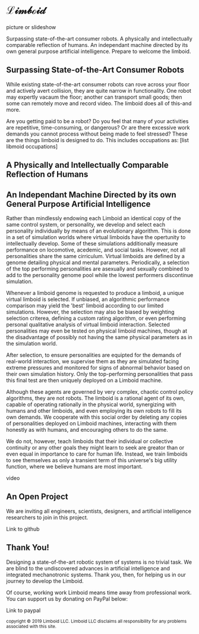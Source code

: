 # &Lscr;&iscr;&mscr;&bscr;&oscr;&iscr;&dscr;

picture or slideshow

Surpassing state-of-the-art consumer robots. A physically and intellectually comparable reflection of humans. An independant machine directed by its own general purpose artificial intelligence. Prepare to welcome the limboid.

## Surpassing State-of-the-Art Consumer Robots

While existing state-of-the-art consumer robots can rove across your floor and actively avert collision, they are quite narrow in functionality. One robot may expertly vacaum the floor; another can transport small goods; then some can remotely move and record video. The limboid does all of this-and more.

Are you getting paid to be a robot? Do you feel that many of your activities are repetitive, time-consuming, or dangerous? Or are there excessive work demands you cannot process without being made to feel stressed? These are the things limboid is designed to do. This includes occupations as: [list libmoid occupations]

## A Physically and Intellectually Comparable Reflection of Humans



## An Independant Machine Directed by its own General Purpose Artificial Intelligence

Rather than mindlessly endowing each Limboid an identical copy of the same control system, or personality, we develop and select each personality individually by means of an evolutionary algorithm. This is done in a set of simulation worlds where virtual limboids have the opertunity to intellectually develop. Some of these simulations additionally measure performance on locomotive, acedemic, and social tasks. However, not all personalities share the same cirriculum. Virtual limboids are defined by a genome detailing physical and mental parameters. Periodically, a selection of the top performing personalities are asexually and sexually combined to add to the personality genome pool while the lowest performers discontinue simulation.

Whenever a limboid genome is requested to produce a limboid, a unique virtual limboid is selected. If unbiased, an algorithmic performance comparison may yield the 'best' limboid according to our limited simulations. However, the selection may also be biased by weighting selection criterea, defining a custom rating algorithm, or even performing personal qualitative analysis of virtual limboid interaction. Selected personalities may even be tested on physical  limboid machines, though at the disadvantage of possibly not having the same physical parameters as in the simulation world. 

After selection, to ensure personalities are equipted for the demands of real-world interaction, we supervise them as they are simulated facing extreme pressures and monitored for signs of abnormal behavior based on their own simulation history. Only the top-performing personalities that pass this final test are then uniquely deployed on a Limboid machine.

Although these agents are governed by very complex, chaotic control policy algorithms, they are not robots. The limboid is a rational agent of its own, capable of operating rationally in the physical world, synergizing with humans and other limboids, and even employing its own robots to fill its own demands. We cooperate with this social order by deleting any copies of personalities deployed on Limboid machines, interacting with them honestly as with humans, and encouraging others to do the same.

We do not, however, teach limboids that their individual or collective continuity or any other goals they might learn to seek are greator than or even equal in importance to care for human life. Instead, we train limboids to see themselves as only a transient term of this universe's big utility function, where we believe humans are most important.

video

## An Open Project

We are inviting all engineers, scientists, designers, and artificial intelligence researchers to join in this project.

Link to github

## Thank You!

Designing a state-of-the-art robotic system of systems is no trivial task. We are blind to the undiscovered advances in artificial intelligence and integrated mechanotronic systems. Thank you, then, for helping us in our journey to develop the Limboid.

Of course, working work Limboid means time away from professional work. You can support us by donating on PayPal below:

Link to paypal 

<sub>copyright &copy; 2019 Limboid LLC. Limboid LLC disclaims all responsibility for any problems associated with this site.</sub>